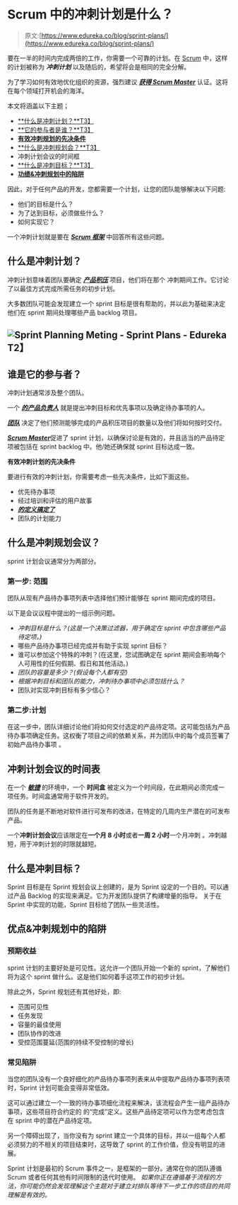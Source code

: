# Scrum 中的冲刺计划是什么？

> 原文:[https://www.edureka.co/blog/sprint-plans/](https://www.edureka.co/blog/sprint-plans/)

要在一半的时间内完成两倍的工作，你需要一个可靠的计划。在 [Scrum](https://www.edureka.co/blog/what-is-scrum/) 中，这样的计划被称为 ***冲刺计划*** 以及随后的，希望将会是相同的完全分解。

为了学习如何有效地优化组织的资源，强烈建议 [***获得 Scrum Master***](https://www.edureka.co/certified-scum-master-certification-training) 认证。这将在每个领域打开机会的海洋。

本文将涵盖以下主题；

*   [**什么是冲刺计划？**T3】](#sprintplan)
*   [**它的参与者是谁？**T3】](#sprintparticipants)
*   [**有效冲刺规划的先决条件**](#prerequisitesofsprintplans)
*   [**什么是冲刺规划会？**T3】](#sprintplanningmeeting)
*   [](#sprintplantimebox)冲刺计划会议的时间框
*   [**什么是冲刺目标？**T3】](#sprintgoal)
*   [**功绩&冲刺规划中的陷阱**](#meritsandpitfallsofsprintplans)

因此，对于任何产品的开发，您都需要一个计划，让您的团队能够解决以下问题:

*   他们的目标是什么？
*   为了达到目标，必须做些什么？
*   如何实现它？

一个冲刺计划就是要在  [***Scrum 框架***](https://www.edureka.co/blog/scrum-methodology/#scrumframework) 中回答所有这些问题。

## 什么是冲刺计划？

冲刺计划意味着团队要确定 [***产品积压***](https://www.edureka.co/blog/scrum-methodology/#scrumartefacts) 项目，他们将在那个  冲刺期间工作。它讨论了以最佳方式完成所需任务的初步计划。

大多数团队可能会发现建立一个 sprint 目标是很有帮助的，并以此为基础来决定他们在 sprint 期间处理哪些产品 backlog 项目。

## **![Sprint Planning Meting - Sprint Plans - Edureka](../Images/f4a9d6a9a3075dd977025820dd154ed3.png)T2】**

## 谁是它的参与者？

冲刺计划通常涉及整个团队。

一个 [***的产品负责人***](https://www.edureka.co/blog/what-is-scrum/#roles) 就是提出冲刺目标和优先事项以及确定待办事项的人。

[***团队***](https://www.edureka.co/blog/what-is-scrum/#roles) 决定了他们预测能够完成的产品积压项目的数量以及他们将如何按时交付。

[***Scrum Master***](https://www.edureka.co/blog/scrum-master/)促进了 sprint 计划，以确保讨论是有效的，并且适当的产品待定项被包括在 sprint backlog 中。他/她还确保就 sprint 目标达成一致。

**有效冲刺计划的先决条件**

要进行有效的冲刺计划，你需要考虑一些先决条件，比如下面这些。

*   优先待办事项
*   经过培训和评估的用户故事
*   [***的定义搞定了***](https://www.edureka.co/blog/scrum-methodology/#scrumartefacts)
*   团队的计划能力

## **什么是冲刺规划会议？**

sprint 计划会议通常分为两部分。

### **第一步:** **范围**

团队从现有产品待办事项列表中选择他们预计能够在 sprint 期间完成的项目。

以下是会议议程中提出的一组示例问题。

*   *冲刺目标是什么？(这是一个决策过滤器，用于确定在 sprint 中包含哪些产品待定项。)*
*   哪些产品待办事项已经完成并有助于实现 sprint 目标？
*   谁可以参加这个特殊的冲刺？(在这里，您试图确定在 sprint 期间会影响每个人可用性的任何假期、假日和其他活动。)
*   *团队的容量是多少？(假设每个人都有空)*
*   *根据冲刺目标和团队的能力，冲刺待办事项中必须包括什么？*
*   团队对实现冲刺目标有多少信心？

### **第二步:计划**

在这一步中，团队详细讨论他们将如何交付选定的产品待定项。这可能包括为产品待办事项确定任务。这权衡了项目之间的依赖关系，并为团队中的每个成员签署了初始产品待办事项  。

## **冲刺计划会议的时间表**

在一个 [***敏捷***](https://www.edureka.co/blog/why-organizations-are-adopting-agile-methodologies/) 的环境中，一个 **时间盒** 被定义为一个时间段，在此期间必须完成一项任务。时间盒通常用于软件开发的。

团队的任务是不断地对软件进行可发布的改进，在特定的几周内生产潜在的可发布产品。

一个**冲刺计划会议**应该限定在**一个月 8 小时**或者**一周 2 小时**一个月冲刺 。冲刺越短，用于冲刺计划的时限就越短。

## 什么是冲刺目标？

Sprint 目标是在 Sprint 规划会议上创建的，是为 Sprint 设定的一个目的。可以通过产品 Backlog 的实现来满足。它为开发团队提供了构建增量的指导。 关于在 Sprint 中实现的功能，Sprint 目标给了团队一些灵活性。

## **优点&冲刺规划中的陷阱**

### **预期收益**

sprint 计划的主要好处是可见性。这允许一个团队开始一个新的 sprint，了解他们将为这个 sprint 做什么。这是他们如何着手这项工作的初步计划。

除此之外，Sprint 规划还有其他好处，即:

*   范围可见性
*   任务发现
*   容量的最佳使用
*   团队协作的改进
*   受控范围蔓延(范围的持续不受控制的增长)

### **常见陷阱**

当您的团队没有一个良好细化的产品待办事项列表来从中提取产品待办事项列表项时，Sprint 计划可能会变得非常低效。

这可以通过建立一个一致的待办事项细化流程来解决，该流程会产生一组产品待办事项，这些项目符合约定的  的“完成”定义。这些产品待定项可以作为您考虑包含在 sprint 中的潜在产品待定项。

另一个障碍出现了，当你没有为 sprint 建立一个具体的目标，并以一组每个人都必须努力的不相关的项目结束时，这导致了 sprint 的工作价值，但没有明显的进展。

Sprint 计划是最初的 Scrum 事件之一，是框架的一部分。通常在你的团队遵循 Scrum 或者任何其他有时间限制的迭代时使用。 *如果你正在遵循基于流程的方法，你可能仍然会发现理解这个主题对于建立对排队等待下一步工作的项目的共同理解是有效的。*